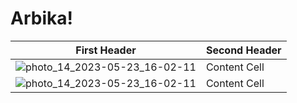 # Arbika!

| First Header  | Second Header |
| ------------- | ------------- |
| ![photo_14_2023-05-23_16-02-11](https://github.com/alinaghizadeh71/Arbika/assets/16202692/08563c1f-7ea4-4290-8ece-8222158360e3=250x)  | Content Cell  |
| ![photo_14_2023-05-23_16-02-11](https://github.com/alinaghizadeh71/Arbika/assets/16202692/08563c1f-7ea4-4290-8ece-8222158360e3=250x)  | Content Cell  |
